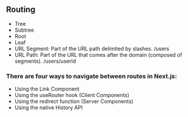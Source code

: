 ## Routing

- Tree
- Subtree
- Root
- Leaf
- URL Segment: Part of the URL path delimited by slashes. /users
- URL Path: Part of the URL that comes after the domain (composed of segments). /users/userId

### There are four ways to navigate between routes in Next.js:

- Using the Link Component
- Using the useRouter hook (Client Components)
- Using the redirect function (Server Components)
- Using the native History API
